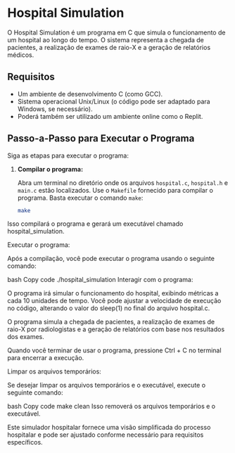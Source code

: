 # Hospital Simulation

O Hospital Simulation é um programa em C que simula o funcionamento de um hospital ao longo do tempo. O sistema representa a chegada de pacientes, a realização de exames de raio-X e a geração de relatórios médicos.

## Requisitos

- Um ambiente de desenvolvimento C (como GCC).
- Sistema operacional Unix/Linux (o código pode ser adaptado para Windows, se necessário).
- Poderá também ser utilizado um ambiente online como o Replit.

## Passo-a-Passo para Executar o Programa

Siga as etapas para executar o programa:

1. **Compilar o programa:**

   Abra um terminal no diretório onde os arquivos `hospital.c`, `hospital.h` e `main.c` estão localizados. Use o `Makefile` fornecido para compilar o programa. Basta executar o comando `make`:

   ```bash
   make
Isso compilará o programa e gerará um executável chamado hospital_simulation.

Executar o programa:

Após a compilação, você pode executar o programa usando o seguinte comando:

bash
Copy code
./hospital_simulation
Interagir com o programa:

O programa irá simular o funcionamento do hospital, exibindo métricas a cada 10 unidades de tempo. Você pode ajustar a velocidade de execução no código, alterando o valor do sleep(1) no final do arquivo hospital.c.

O programa simula a chegada de pacientes, a realização de exames de raio-X por radiologistas e a geração de relatórios com base nos resultados dos exames.

Quando você terminar de usar o programa, pressione Ctrl + C no terminal para encerrar a execução.

Limpar os arquivos temporários:

Se desejar limpar os arquivos temporários e o executável, execute o seguinte comando:

bash
Copy code
make clean
Isso removerá os arquivos temporários e o executável.

Este simulador hospitalar fornece uma visão simplificada do processo hospitalar e pode ser ajustado conforme necessário para requisitos específicos.
